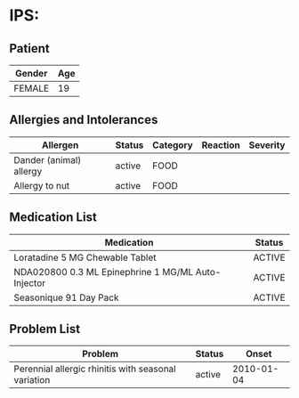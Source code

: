 # IPS:

## Patient

|Gender|Age|
|---|---|
|FEMALE|19|

## Allergies and Intolerances

|Allergen|Status|Category|Reaction|Severity|
|---|---|---|---|---|
|Dander (animal) allergy|active|FOOD|||
|Allergy to nut|active|FOOD|||

## Medication List

|Medication|Status|
|---|---|
|Loratadine 5 MG Chewable Tablet|ACTIVE|
|NDA020800 0.3 ML Epinephrine 1 MG/ML Auto-Injector|ACTIVE|
|Seasonique 91 Day Pack|ACTIVE|

## Problem List

|Problem|Status|Onset|
|---|---|---|
|Perennial allergic rhinitis with seasonal variation|active|2010-01-04|
